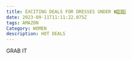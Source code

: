 ```yaml
---
title: EXCITING DEALS FOR DRESSES UNDER 💲2️⃣0️⃣
date: 2023-09-11T11:11:22.075Z
tags: AMAZON
Category: WOMEN
description: HOT DEALS
---
```

G﻿RAB IT
